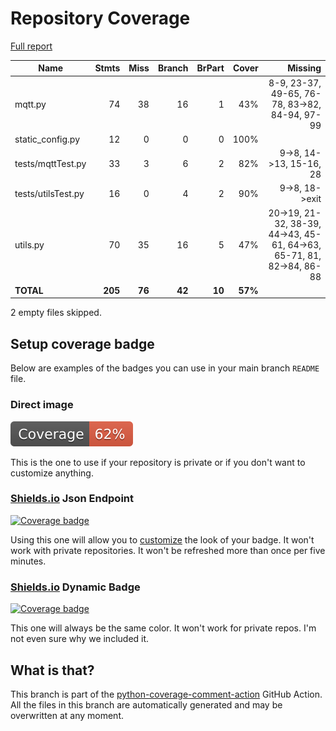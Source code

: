 # Repository Coverage

[Full report](https://htmlpreview.github.io/?https://github.com/leventenyiri/AitiA/blob/python-coverage-comment-action-data/htmlcov/index.html)

| Name               |    Stmts |     Miss |   Branch |   BrPart |   Cover |   Missing |
|------------------- | -------: | -------: | -------: | -------: | ------: | --------: |
| mqtt.py            |       74 |       38 |       16 |        1 |     43% |8-9, 23-37, 49-65, 76-78, 83->82, 84-94, 97-99 |
| static\_config.py  |       12 |        0 |        0 |        0 |    100% |           |
| tests/mqttTest.py  |       33 |        3 |        6 |        2 |     82% |9->8, 14->13, 15-16, 28 |
| tests/utilsTest.py |       16 |        0 |        4 |        2 |     90% |9->8, 18->exit |
| utils.py           |       70 |       35 |       16 |        5 |     47% |20->19, 21-32, 38-39, 44->43, 45-61, 64->63, 65-71, 81, 82->84, 86-88 |
|          **TOTAL** |  **205** |   **76** |   **42** |   **10** | **57%** |           |

2 empty files skipped.


## Setup coverage badge

Below are examples of the badges you can use in your main branch `README` file.

### Direct image

[![Coverage badge](https://raw.githubusercontent.com/leventenyiri/AitiA/python-coverage-comment-action-data/badge.svg)](https://htmlpreview.github.io/?https://github.com/leventenyiri/AitiA/blob/python-coverage-comment-action-data/htmlcov/index.html)

This is the one to use if your repository is private or if you don't want to customize anything.

### [Shields.io](https://shields.io) Json Endpoint

[![Coverage badge](https://img.shields.io/endpoint?url=https://raw.githubusercontent.com/leventenyiri/AitiA/python-coverage-comment-action-data/endpoint.json)](https://htmlpreview.github.io/?https://github.com/leventenyiri/AitiA/blob/python-coverage-comment-action-data/htmlcov/index.html)

Using this one will allow you to [customize](https://shields.io/endpoint) the look of your badge.
It won't work with private repositories. It won't be refreshed more than once per five minutes.

### [Shields.io](https://shields.io) Dynamic Badge

[![Coverage badge](https://img.shields.io/badge/dynamic/json?color=brightgreen&label=coverage&query=%24.message&url=https%3A%2F%2Fraw.githubusercontent.com%2Fleventenyiri%2FAitiA%2Fpython-coverage-comment-action-data%2Fendpoint.json)](https://htmlpreview.github.io/?https://github.com/leventenyiri/AitiA/blob/python-coverage-comment-action-data/htmlcov/index.html)

This one will always be the same color. It won't work for private repos. I'm not even sure why we included it.

## What is that?

This branch is part of the
[python-coverage-comment-action](https://github.com/marketplace/actions/python-coverage-comment)
GitHub Action. All the files in this branch are automatically generated and may be
overwritten at any moment.